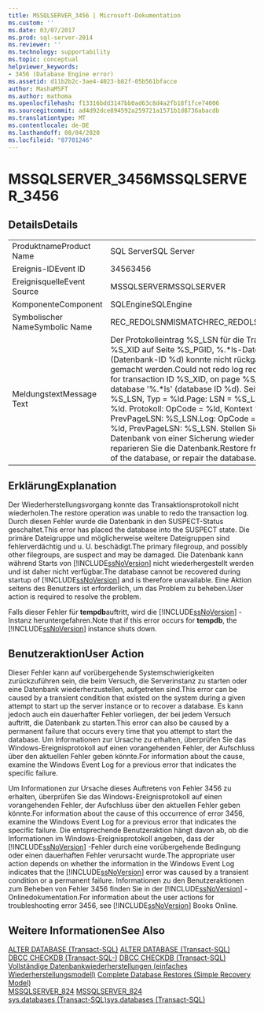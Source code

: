 ```yaml
---
title: MSSQLSERVER_3456 | Microsoft-Dokumentation
ms.custom: ''
ms.date: 03/07/2017
ms.prod: sql-server-2014
ms.reviewer: ''
ms.technology: supportability
ms.topic: conceptual
helpviewer_keywords:
- 3456 (Database Engine error)
ms.assetid: d11b2b2c-3ae4-4023-b82f-05b561bfacce
author: MashaMSFT
ms.author: mathoma
ms.openlocfilehash: f13316bdd3147bb0ad63c8d4a2fb18f1fce74006
ms.sourcegitcommit: ad4d92dce894592a259721a1571b1d8736abacdb
ms.translationtype: MT
ms.contentlocale: de-DE
ms.lasthandoff: 08/04/2020
ms.locfileid: "87701246"
---
```

# <a name="mssqlserver_3456"></a><span data-ttu-id="65ef9-102">MSSQLSERVER_3456</span><span class="sxs-lookup"><span data-stu-id="65ef9-102">MSSQLSERVER_3456</span></span>
    
## <a name="details"></a><span data-ttu-id="65ef9-103">Details</span><span class="sxs-lookup"><span data-stu-id="65ef9-103">Details</span></span>  
  
|||  
|-|-|  
|<span data-ttu-id="65ef9-104">Produktname</span><span class="sxs-lookup"><span data-stu-id="65ef9-104">Product Name</span></span>|<span data-ttu-id="65ef9-105">SQL Server</span><span class="sxs-lookup"><span data-stu-id="65ef9-105">SQL Server</span></span>|  
|<span data-ttu-id="65ef9-106">Ereignis-ID</span><span class="sxs-lookup"><span data-stu-id="65ef9-106">Event ID</span></span>|<span data-ttu-id="65ef9-107">3456</span><span class="sxs-lookup"><span data-stu-id="65ef9-107">3456</span></span>|  
|<span data-ttu-id="65ef9-108">Ereignisquelle</span><span class="sxs-lookup"><span data-stu-id="65ef9-108">Event Source</span></span>|<span data-ttu-id="65ef9-109">MSSQLSERVER</span><span class="sxs-lookup"><span data-stu-id="65ef9-109">MSSQLSERVER</span></span>|  
|<span data-ttu-id="65ef9-110">Komponente</span><span class="sxs-lookup"><span data-stu-id="65ef9-110">Component</span></span>|<span data-ttu-id="65ef9-111">SQLEngine</span><span class="sxs-lookup"><span data-stu-id="65ef9-111">SQLEngine</span></span>|  
|<span data-ttu-id="65ef9-112">Symbolischer Name</span><span class="sxs-lookup"><span data-stu-id="65ef9-112">Symbolic Name</span></span>|<span data-ttu-id="65ef9-113">REC_REDOLSNMISMATCH</span><span class="sxs-lookup"><span data-stu-id="65ef9-113">REC_REDOLSNMISMATCH</span></span>|  
|<span data-ttu-id="65ef9-114">Meldungstext</span><span class="sxs-lookup"><span data-stu-id="65ef9-114">Message Text</span></span>|<span data-ttu-id="65ef9-115">Der Protokolleintrag %S_LSN für die Transaktions-ID %S_XID auf Seite %S_PGID, %.\*ls-Datenbank (Datenbank-ID %d) konnte nicht rückgängig gemacht werden.</span><span class="sxs-lookup"><span data-stu-id="65ef9-115">Could not redo log record %S_LSN, for transaction ID %S_XID, on page %S_PGID, database '%.\*ls' (database ID %d).</span></span> <span data-ttu-id="65ef9-116">Seite: LSN = %S_LSN, Typ = %ld.</span><span class="sxs-lookup"><span data-stu-id="65ef9-116">Page: LSN = %S_LSN, type = %ld.</span></span> <span data-ttu-id="65ef9-117">Protokoll: OpCode = %ld, Kontext %ld, PrevPageLSN: %S_LSN.</span><span class="sxs-lookup"><span data-stu-id="65ef9-117">Log: OpCode = %ld, context %ld, PrevPageLSN: %S_LSN.</span></span> <span data-ttu-id="65ef9-118">Stellen Sie die Datenbank von einer Sicherung wieder her, oder reparieren Sie die Datenbank.</span><span class="sxs-lookup"><span data-stu-id="65ef9-118">Restore from a backup of the database, or repair the database.</span></span>|  
  
## <a name="explanation"></a><span data-ttu-id="65ef9-119">Erklärung</span><span class="sxs-lookup"><span data-stu-id="65ef9-119">Explanation</span></span>  
 <span data-ttu-id="65ef9-120">Der Wiederherstellungsvorgang konnte das Transaktionsprotokoll nicht wiederholen.</span><span class="sxs-lookup"><span data-stu-id="65ef9-120">The restore operation was unable to redo the transaction log.</span></span> <span data-ttu-id="65ef9-121">Durch diesen Fehler wurde die Datenbank in den SUSPECT-Status geschaltet.</span><span class="sxs-lookup"><span data-stu-id="65ef9-121">This error has placed the database into the SUSPECT state.</span></span> <span data-ttu-id="65ef9-122">Die primäre Dateigruppe und möglicherweise weitere Dateigruppen sind fehlerverdächtig und u. U. beschädigt.</span><span class="sxs-lookup"><span data-stu-id="65ef9-122">The primary filegroup, and possibly other filegroups, are suspect and may be damaged.</span></span> <span data-ttu-id="65ef9-123">Die Datenbank kann während Starts von [!INCLUDE[ssNoVersion](../../includes/ssnoversion-md.md)] nicht wiederhergestellt werden und ist daher nicht verfügbar.</span><span class="sxs-lookup"><span data-stu-id="65ef9-123">The database cannot be recovered during startup of [!INCLUDE[ssNoVersion](../../includes/ssnoversion-md.md)] and is therefore unavailable.</span></span> <span data-ttu-id="65ef9-124">Eine Aktion seitens des Benutzers ist erforderlich, um das Problem zu beheben.</span><span class="sxs-lookup"><span data-stu-id="65ef9-124">User action is required to resolve the problem.</span></span>  
  
 <span data-ttu-id="65ef9-125">Falls dieser Fehler für **tempdb**auftritt, wird die [!INCLUDE[ssNoVersion](../../includes/ssnoversion-md.md)] -Instanz heruntergefahren.</span><span class="sxs-lookup"><span data-stu-id="65ef9-125">Note that if this error occurs for **tempdb**, the [!INCLUDE[ssNoVersion](../../includes/ssnoversion-md.md)] instance shuts down.</span></span>  
  
## <a name="user-action"></a><span data-ttu-id="65ef9-126">Benutzeraktion</span><span class="sxs-lookup"><span data-stu-id="65ef9-126">User Action</span></span>  
 <span data-ttu-id="65ef9-127">Dieser Fehler kann auf vorübergehende Systemschwierigkeiten zurückzuführen sein, die beim Versuch, die Serverinstanz zu starten oder eine Datenbank wiederherzustellen, aufgetreten sind.</span><span class="sxs-lookup"><span data-stu-id="65ef9-127">This error can be caused by a transient condition that existed on the system during a given attempt to start up the server instance or to recover a database.</span></span> <span data-ttu-id="65ef9-128">Es kann jedoch auch ein dauerhafter Fehler vorliegen, der bei jedem Versuch auftritt, die Datenbank zu starten.</span><span class="sxs-lookup"><span data-stu-id="65ef9-128">This error can also be caused by a permanent failure that occurs every time that you attempt to start the database.</span></span> <span data-ttu-id="65ef9-129">Um Informationen zur Ursache zu erhalten, überprüfen Sie das Windows-Ereignisprotokoll auf einen vorangehenden Fehler, der Aufschluss über den aktuellen Fehler geben könnte.</span><span class="sxs-lookup"><span data-stu-id="65ef9-129">For information about the cause, examine the Windows Event Log for a previous error that indicates the specific failure.</span></span>  
  
 <span data-ttu-id="65ef9-130">Um Informationen zur Ursache dieses Auftretens von Fehler 3456 zu erhalten, überprüfen Sie das Windows-Ereignisprotokoll auf einen vorangehenden Fehler, der Aufschluss über den aktuellen Fehler geben könnte.</span><span class="sxs-lookup"><span data-stu-id="65ef9-130">For information about the cause of this occurrence of error 3456, examine the Windows Event Log for a previous error that indicates the specific failure.</span></span> <span data-ttu-id="65ef9-131">Die entsprechende Benutzeraktion hängt davon ab, ob die Informationen im Windows-Ereignisprotokoll angeben, dass der [!INCLUDE[ssNoVersion](../../includes/ssnoversion-md.md)] -Fehler durch eine vorübergehende Bedingung oder einen dauerhaften Fehler verursacht wurde.</span><span class="sxs-lookup"><span data-stu-id="65ef9-131">The appropriate user action depends on whether the information in the Windows Event Log indicates that the [!INCLUDE[ssNoVersion](../../includes/ssnoversion-md.md)] error was caused by a transient condition or a permanent failure.</span></span> <span data-ttu-id="65ef9-132">Informationen zu den Benutzeraktionen zum Beheben von Fehler 3456 finden Sie in der [!INCLUDE[ssNoVersion](../../includes/ssnoversion-md.md)] -Onlinedokumentation.</span><span class="sxs-lookup"><span data-stu-id="65ef9-132">For information about the user actions for troubleshooting error 3456, see [!INCLUDE[ssNoVersion](../../includes/ssnoversion-md.md)] Books Online.</span></span>  
  
## <a name="see-also"></a><span data-ttu-id="65ef9-133">Weitere Informationen</span><span class="sxs-lookup"><span data-stu-id="65ef9-133">See Also</span></span>  
 <span data-ttu-id="65ef9-134">[ALTER DATABASE &#40;Transact-SQL&#41;](/sql/t-sql/statements/alter-database-transact-sql) </span><span class="sxs-lookup"><span data-stu-id="65ef9-134">[ALTER DATABASE &#40;Transact-SQL&#41;](/sql/t-sql/statements/alter-database-transact-sql) </span></span>  
 <span data-ttu-id="65ef9-135">[DBCC CHECKDB &#40;Transact-SQL-&#41;](/sql/t-sql/database-console-commands/dbcc-checkdb-transact-sql) </span><span class="sxs-lookup"><span data-stu-id="65ef9-135">[DBCC CHECKDB &#40;Transact-SQL&#41;](/sql/t-sql/database-console-commands/dbcc-checkdb-transact-sql) </span></span>  
 <span data-ttu-id="65ef9-136">[Vollständige Datenbankwiederherstellungen &#40;einfaches Wiederherstellungsmodell&#41;](../backup-restore/complete-database-restores-simple-recovery-model.md) </span><span class="sxs-lookup"><span data-stu-id="65ef9-136">[Complete Database Restores &#40;Simple Recovery Model&#41;](../backup-restore/complete-database-restores-simple-recovery-model.md) </span></span>  
 <span data-ttu-id="65ef9-137">[MSSQLSERVER_824](mssqlserver-824-database-engine-error.md) </span><span class="sxs-lookup"><span data-stu-id="65ef9-137">[MSSQLSERVER_824](mssqlserver-824-database-engine-error.md) </span></span>  
 [<span data-ttu-id="65ef9-138">sys.databases &#40;Transact-SQL&#41;</span><span class="sxs-lookup"><span data-stu-id="65ef9-138">sys.databases &#40;Transact-SQL&#41;</span></span>](/sql/relational-databases/system-catalog-views/sys-databases-transact-sql)  
  
  
